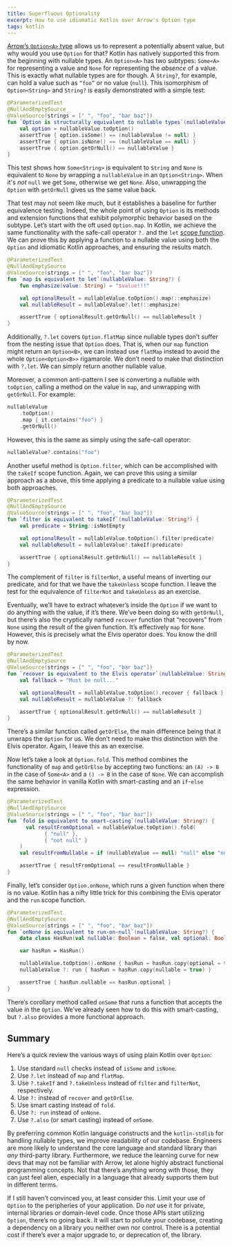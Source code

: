 ```yaml
---
title: Superfluous Optionality
excerpt: How to use idiomatic Kotlin over Arrow's Option type
tags: kotlin
---
```


[Arrow’s `Option<A>` type](https://apidocs.arrow-kt.io/arrow-core/arrow.core/-option/index.html) allows us to represent a potentially absent value, but why would you use `Option` for that? Kotlin has natively supported this from the beginning with nullable types. An `Option<A>` has two subtypes: `Some<A>` for representing a value and `None` for representing the _absence_ of a value. This is exactly what nullable types are for though. A `String?`, for example, can hold a value such as `“foo”` or no value (`null`). This isomorphism of `Option<String>` and `String?` is easily demonstrated with a simple test:

```kotlin
@ParameterizedTest
@NullAndEmptySource
@ValueSource(strings = [" ", "foo", "bar baz"])
fun `Option is structurally equivalent to nullable types`(nullableValue: String?) {
    val option = nullableValue.toOption()
    assertTrue { option.isSome() == (nullableValue != null) }
    assertTrue { option.isNone() == (nullableValue == null) }
    assertTrue { option.getOrNull() == nullableValue }
}
```

This test shows how `Some<String>` is equivalent to `String` and `None` is equivalent to `None` by wrapping a `nullableValue` in an `Option<String>`. When it's _not_ `null` we get `Some`, otherwise we get `None`. Also, unwrapping the `Option` with `getOrNull` gives us the same value back.

That test may not seem like much, but it establishes a baseline for further equivalence testing. Indeed, the whole point of using `Option` is its methods and extension functions that exhibit polymorphic behavior based on the subtype. Let’s start with the oft used `Option.map`. In Kotlin, we achieve the same functionality with the safe-call operator `?.` and the `let` [scope function](https://kotlinlang.org/docs/scope-functions.html). We can prove this by applying a function to a nullable value using both the `Option` and idiomatic Kotlin approaches, and ensuring the results match.

```kotlin
@ParameterizedTest
@NullAndEmptySource
@ValueSource(strings = [" ", "foo", "bar baz"])
fun `map is equivalent to let`(nullableValue: String?) {
    fun emphasize(value: String) = "$value!!!"

    val optionalResult = nullableValue.toOption().map(::emphasize)
    val nullableResult = nullableValue?.let(::emphasize)

    assertTrue { optionalResult.getOrNull() == nullableResult }
}
```

Additionally, `?.let` covers `Option.flatMap` since nullable types don’t suffer from the nesting issue that `Option` does. That is, when our `map` function might return an `Option<B>`, we can instead use `flatMap` instead to avoid the whole `Option<Option<B>>` rigamarole. We don’t need to make that distinction with `?.let`. We can simply return another nullable value.

Moreover, a common anti-pattern I see is converting a nullable with `toOption`, calling a method on the value in `map`, and unwrapping with `getOrNull`. For example:

```kotlin
nullableValue
    .toOption()
    .map { it.contains("foo") }
    .getOrNull()
```

However, this is the same as simply using the safe-call operator:

```kotlin
nullableValue?.contains("foo")
```

Another useful method is `Option.filter`, which can be accomplished with the `takeIf` scope function. Again, we can prove this using a similar approach as a above, this time applying a predicate to a nullable value using both approaches.

```kotlin
@ParameterizedTest
@NullAndEmptySource
@ValueSource(strings = [" ", "foo", "bar baz"])
fun `filter is equivalent to takeIf`(nullableValue: String?) {
    val predicate = String::isNotEmpty

    val optionalResult = nullableValue.toOption().filter(predicate)
    val nullableResult = nullableValue?.takeIf(predicate)

    assertTrue { optionalResult.getOrNull() == nullableResult }
}
```

The complement of `filter` is `filterNot`, a useful means of inverting our predicate, and for that we have the `takeUnless` scope function. I leave the test for the equivalence of `filterNot` and `takeUnless` as an exercise.

Eventually, we’ll have to extract whatever’s inside the `Option` if we want to do anything with the value, if it’s there. We’ve been doing so with `getOrNull`, but there’s also the cryptically named `recover` function that “recovers” from `None` using the result of the given function. It’s effectively `map` for `None`. However, this is precisely what the Elvis operator does. You know the drill by now.

```kotlin
@ParameterizedTest
@NullAndEmptySource
@ValueSource(strings = [" ", "foo", "bar baz"])
fun `recover is equivalent to the Elvis operator`(nullableValue: String?) {
    val fallback = "Must be null..."

    val optionalResult = nullableValue.toOption().recover { fallback }
    val nullableResult = nullableValue ?: fallback

    assertTrue { optionalResult.getOrNull() == nullableResult }
}
```

There’s a similar function called `getOrElse`, the main difference being that it unwraps the `Option` for us. We don’t need to make this distinction with the Elvis operator. Again, I leave this as an exercise.

Now let’s take a look at `Option.fold`. This method combines the functionality of `map` and `getOrElse` by accepting two functions: an `(A) -> B` in the case of `Some<A>` and a `() -> B` in the case of `None`. We can accomplish the same behavior in vanilla Kotlin with smart-casting and an `if`-`else` expression.

```kotlin
@ParameterizedTest
@NullAndEmptySource
@ValueSource(strings = [" ", "foo", "bar baz"])
fun `fold is equivalent to smart-casting`(nullableValue: String?) {
	  val resultFromOptional = nullableValue.toOption().fold(
		    { "null" },
		    { "not null" }
    )
    val resultFromNullable = if (nullableValue == null) "null" else "not null"

    assertTrue { resultFromOptional == resultFromNullable }
}
```

Finally, let’s consider `Option.onNone`, which runs a given function when there is no value. Kotlin has a nifty little trick for this combining the Elvis operator and the `run` scope function.

```kotlin
@ParameterizedTest
@NullAndEmptySource
@ValueSource(strings = [" ", "foo", "bar baz"])
fun `onNone is equivalent to run-on-null`(nullableValue: String?) {
    data class HasRun(val nullable: Boolean = false, val optional: Boolean = false)

    var hasRun = HasRun()

    nullableValue.toOption().onNone { hasRun = hasRun.copy(optional = true) }
    nullableValue ?: run { hasRun = hasRun.copy(nullable = true) }

    assertTrue { hasRun.nullable == hasRun.optional }
}
```

There’s corollary method called `onSome` that runs a function that accepts the value in the `Option`. We’ve already seen how to do this with smart-casting, but `?.also` provides a more functional approach.

## Summary

Here’s a quick review the various ways of using plain Kotlin over `Option`:

1. Use standard `null` checks instead of `isSome` and `isNone`.
2. Use `?.let` instead of `map` and `flatMap`.
3. Use `?.takeIf` and `?.takeUnless` instead of `filter` and `filterNot`, respectively.
4. Use `?:` instead of `recover` and `getOrElse`.
5. Use smart casting instead of `fold`.
6. Use `?: run` instead of `onNone`.
7. Use `?.also` (or smart casting) instead of `onSome`.

By preferring common Kotlin language constructs and the `kotlin-stdlib` for handling nullable types, we improve readability of our codebase. Engineers are more likely to understand the core language and standard library than _any_ third-party library. Furthermore, we reduce the learning curve for new devs that may not be familiar with Arrow, let alone highly abstract functional programming concepts. Not that there’s anything wrong with those, they can just feel alien, especially in a language that already supports them but in different terms.

If I still haven’t convinced you, at least consider this. Limit your use of `Option` to the peripheries of your application. Do _not_ use it for private, internal libraries or domain-level code. Once those APIs start utilizing `Option`, there’s no going back. It will start to pollute your codebase, creating a dependency on a library you neither own nor control. There is a potential cost if there’s ever a major upgrade to, or deprecation of, the library.
